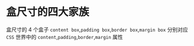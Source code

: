 # 盒尺寸的四大家族
盒尺寸的 4 个盒子 `content box`,`padding box`,`border box`,`margin box` 分别对应 `CSS` 世界中的 `content`,`padding`,`border`,`margin` 属性